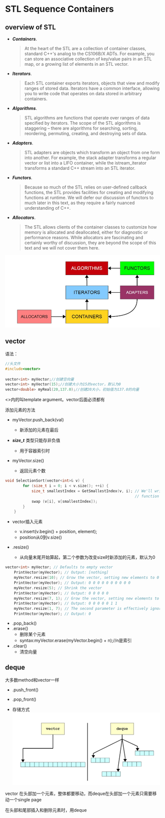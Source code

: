 <!--
 * @Author: aweary 2875226921@qq.com
 * @Date: 2022-09-04 21:27:15
 * @LastEditors: aweary 2875226921@qq.com
 * @LastEditTime: 2022-09-04 22:09:38
 * @FilePath: \mdnote\Chapter 5 STL Sequence Containers.md
 * @Description: 
 * 
 * Copyright (c) 2022 by aweary 2875226921@qq.com, All Rights Reserved. 
-->
# STL Sequence Containers

## overview of STL

- ***Containers***.
  >  At the heart of the STL are a collection of container classes, standard C++'s analog to the CS106B/X ADTs.  For example, you can store an associative collection of key/value pairs in an STL map, or a growing list of elements in an STL vector.
- ***Iterators***.
  >  Each STL container exports iterators, objects that view and modify ranges of stored data.  Iterators have a common interface, allowing you to write code that operates on data stored in arbitrary containers.
- ***Algorithms***.
  >  STL algorithms are functions that operate over ranges of data specified by iterators. The scope of the STL algorithms is staggering – there are algorithms for searching, sorting, reordering, permuting, creating, and destroying sets of data.
- ***Adapters***.
  > STL adapters are objects which transform an object from one form into another.  For example, the  stack  adapter transforms a regular  vector  or  list  into a LIFO container, while the istream_iterator transforms a standard C++ stream into an STL iterator.
- ***Functors***.
  >  Because so much of the STL relies on user-defined callback functions, the STL provides facilities for creating and modifying functions at runtime.  We will defer our discussion of functors to much later in this text, as they require a fairly nuanced understanding of C++.
- ***Allocators***.
  >  The STL allows clients of the container classes to customize how memory is allocated and deallocated, either for diagnostic or performance reasons.  While allocators are fascinating and certainly worthy of discussion, they are beyond the scope of this text and we will not cover them here.

![STL](./image/stl.jpeg)

## vector

语法：

``` cpp
//头文件
#include<vector>

vector<int> myVector;//创建空向量
vector<int> myVector(15);//创建大小为15的vector，默认为0
vector<double> myReal(20,137.0);//创建20大小，初始值为137.0的向量


```

<>内的叫template argument。vector后面必须都有

添加元素的方法

- myVector.push_back(val)
  - 新添加的元素在最后

- ***size_t*** 类型只能存非负值
  - 用于容器索引时

- myVector.size() 
  - 返回元素个数

``` cpp
void SelectionSort(vector<int>& v) {
        for (size_t i = 0; i < v.size(); ++i) {
            size_t smallestIndex = GetSmallestIndex(v, i); // We'll write this
                                                           // function momentarily
            swap (v[i], v[smallestIndex]);
        }
    }
```

- vector插入元素
  - v.insert(v.begin() + position, element);
  - position从0到v.size()

- .resize()
  - 从向量末尾开始算起，第二个参数为改变size时新添加的元素，默认为0

``` cpp
vector<int> myVector; // Defaults to empty vector
    PrintVector(myVector); // Output: [nothing]
    myVector.resize(10); // Grow the vector, setting new elements to 0
    PrintVector(myVector); // Output: 0 0 0 0 0 0 0 0 0 0
    myVector.resize(5); // Shrink the vector
    PrintVector(myVector); // Output: 0 0 0 0 0
    myVector.resize(7, 1); // Grow the vector, setting new elements to 1
    PrintVector(myVector); // Output: 0 0 0 0 0 1 1
    myVector.resize(1, 7); // The second parameter is effectively ignored.
    PrintVector(myVector); // Output: 0
```

- .pop_back()
- .erase()
  - 删除某个元素
  - syntax:myVector.erase(myVector.begin() + n);//n是索引
- .clear()
  - 清空向量

## deque

大多数method和vector一样

- .push_front()
- .pop_front()

- 存储方式
![STL](./image/vectoranddeque.jpeg)

vector 在头部加一个元素，整体都要移动，而deque在头部加一个元素只需要移动一个single page

在头部和尾部插入和删除元素时，用deque


